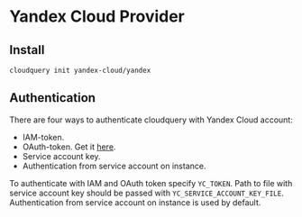 # Yandex Cloud Provider

## Install

```shell
cloudquery init yandex-cloud/yandex
```

## Authentication

There are four ways to authenticate cloudquery with Yandex Cloud account:

- IAM-token.
- OAuth-token. Get it [here](https://oauth.yandex.ru/authorize?response_type=token&client_id=1a6990aa636648e9b2ef855fa7bec2fb).
- Service account key.
- Authentication from service account on instance.

To authenticate with IAM and OAuth token specify `YC_TOKEN`. Path to file with service account 
key should be passed with `YC_SERVICE_ACCOUNT_KEY_FILE`. Authentication from service account on instance is used by default.
